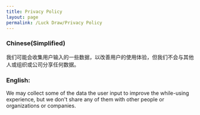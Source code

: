 ```yaml
---
title: Privacy Policy
layout: page
permalink: /Luck Draw/Privacy Policy
---
```

### Chinese(Simplified)
我们可能会收集用户输入的一些数据，以改善用户的使用体验，但我们不会与其他人或组织或公司分享任何数据。

### English:
We may collect some of the data the user input to improve the while-using experience, but we don't share any of them with other people or organizations or companies.